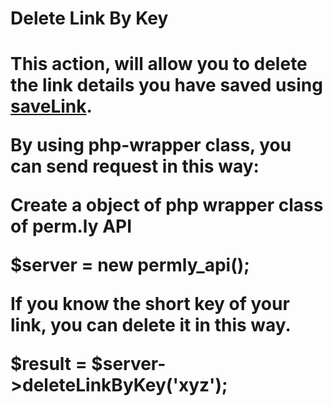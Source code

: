 <H1>Delete Link By Key<H1>

This action, will allow you to delete the link details you have saved using <a href="https://github.com/77yards/permly-api/tree/master/api-actions/saveLink.md">saveLink</a>.

By using php-wrapper class, you can send request in this way:

Create a object of php wrapper class of perm.ly API

$server = new permly_api(); 

If you know the short key of your link, you can delete it in this way. 

$result = $server->deleteLinkByKey('xyz');
